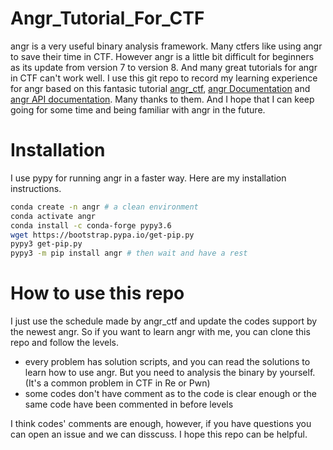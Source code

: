 # Angr_Tutorial_For_CTF
angr is a very useful binary analysis framework. Many ctfers like using angr to save their time in CTF.
However angr is a little bit difficult for beginners as its update from version 7 to version 8. And many great tutorials for angr in CTF can't work well. I use this git repo to record my learning experience for angr based on this fantasic tutorial [angr_ctf](https://github.com/jakespringer/angr_ctf), [angr Documentation](https://docs.angr.io/) and [angr API documentation](http://angr.io/api-doc/index.html). Many thanks to them. And I hope that I can keep going for some time and being familiar with angr in the future.

# Installation
I use pypy for running angr in a faster way. Here are my installation instructions.
```bash
conda create -n angr # a clean environment
conda activate angr
conda install -c conda-forge pypy3.6
wget https://bootstrap.pypa.io/get-pip.py
pypy3 get-pip.py
pypy3 -m pip install angr # then wait and have a rest
```

# How to use this repo
I just use the schedule made by angr_ctf and update the codes support by the newest angr. So if you want to learn angr with me, you can clone this repo and follow the levels. 
- every problem has solution scripts, and you can read the solutions to learn how to use angr. But you need to analysis the binary by yourself.(It's a common problem in CTF in Re or Pwn)
- some codes don't have comment as to the code is clear enough or the same code have been commented in before levels

I think codes' comments are enough, however, if you have questions you can open an issue and we can disscuss. I hope this repo can be helpful.
